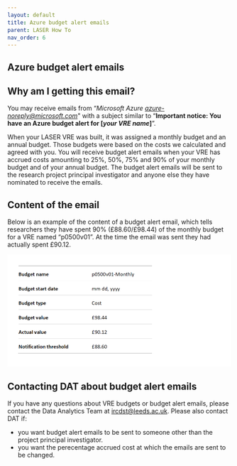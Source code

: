 ```yaml
---
layout: default
title: Azure budget alert emails
parent: LASER How To
nav_order: 6
---
```


## Azure budget alert emails

## Why am I getting this email?
You may receive emails from “*Microsoft Azure azure-noreply@microsoft.com*" with a subject similar to “**Important notice: You have an Azure budget alert for [*your VRE name*]**”.

When your LASER VRE was built, it was assigned a monthly budget and an annual budget.  Those budgets were based on the costs we calculated and agreed with you.  You will receive budget alert emails when your VRE has accrued costs amounting to 25%, 50%, 75% and 90% of your monthly budget and of your annual budget.
The budget alert emails will be sent to the research project principal investigator and anyone else they have nominated to receive the emails.

## Content of the email
Below is an example of the content of a budget alert email, which tells researchers they have spent 90% (£88.60/£98.44) of the monthly budget for a VRE named “p0500v01”.  At the time the email was sent they had actually spent £90.12.

![budget_alert_emails.png](../../images/budget_alert_emails/budget_alert_emails.png)

## Contacting DAT about budget alert emails
If you have any questions about VRE budgets or budget alert emails, please contact the Data Analytics Team at [ircdst@leeds.ac.uk](mailto:ircdst@leeds.ac.uk).
Please also contact DAT if:
- you want budget alert emails to be sent to someone other than the project principal investigator.
- you want the perecentage accrued cost at which the emails are sent to be changed.